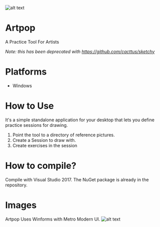 ![alt text](https://github.com/metalmario971/artpop/blob/master/Rsc/ArtPopLogo128.png)
# Artpop
A Practice Tool For Artists

_Note: this has been deprecated with https://github.com/cacttus/sketchy_

# Platforms
* Windows

# How to Use
It's a simple standalone application for your desktop that lets you define practice sessions 
for drawing.  
1. Point the tool to a directory of reference pictures.
2. Create a Session to draw with.
3. Create exercises in the session

# How to compile?
Compile with Visual Studio 2017.  The NuGet package is already in the repository.

# Images
Artpop Uses Winforms with Metro Modern UI.
![alt text](https://github.com/metalmario971/artpop/blob/master/Rsc/Artpop_Screenshot.png)

